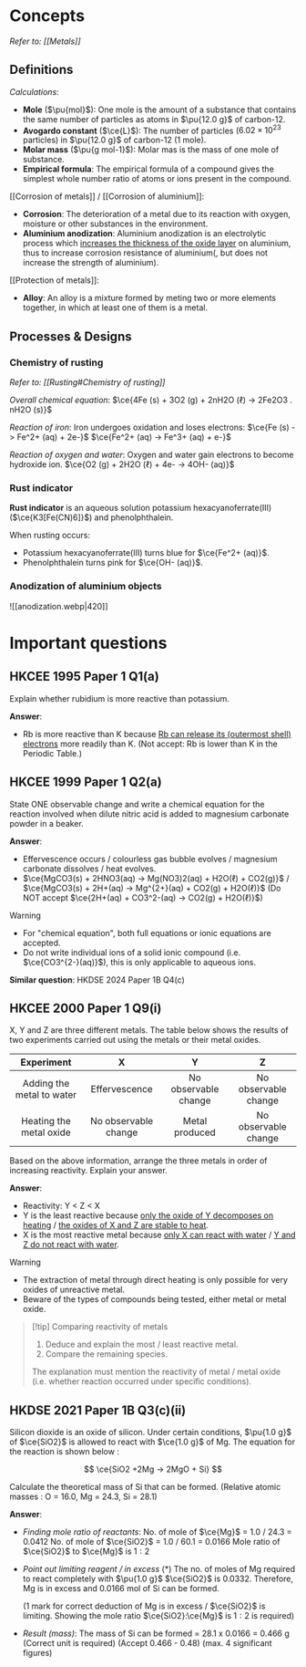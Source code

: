 # Concepts
*Refer to: [[Metals]]*

## Definitions
*Calculations*:
- **Mole** ($\pu{mol}$): One mole is the amount of a substance that contains the same number of particles as atoms in $\pu{12.0 g}$ of carbon-12.
- **Avogardo constant** ($\ce{L}$): The number of particles ($6.02 \times 10^{23}$ particles) in $\pu{12.0 g}$ of carbon-12 (1 mole).
- **Molar mass** ($\pu{g mol-1}$): Molar mas is the mass of one mole of substance.
- **Empirical formula**: The empirical formula of a compound gives the <span class="hi-green">simplest whole number ratio</span> of atoms or ions present in the compound.

[[Corrosion of metals]] / [[Corrosion of aluminium]]:
- **Corrosion**: The deterioration of a metal due to its reaction with oxygen, moisture or other substances in the environment.
- **Aluminium anodization**: Aluminium anodization is an electrolytic process which <u>increases the thickness of the oxide layer</u> on aluminium, thus to <span class="hi-green">increase corrosion resistance of aluminium</span>(, but does not increase the strength of aluminium).

[[Protection of metals]]:
- **Alloy**: An alloy is a mixture formed by meting <span class="hi-green">two or more elements</span> together, in which <span class="hi-green">at least one of them is a metal</span>.

## Processes & Designs
### Chemistry of rusting
*Refer to: [[Rusting#Chemistry of rusting]]*

*Overall chemical equation*:
$\ce{4Fe (s) + 3O2 (g) + 2nH2O (ℓ) -> 2Fe2O3 . nH2O (s)}$

*Reaction of iron*:
Iron undergoes oxidation and loses electrons:
$\ce{Fe (s) -> Fe^2+ (aq) + 2e-}$
$\ce{Fe^2+ (aq) -> Fe^3+ (aq) + e-}$

*Reaction of oxygen and water*:
Oxygen and water gain electrons to become hydroxide ion.
$\ce{O2 (g) + 2H2O (ℓ) + 4e- -> 4OH- (aq)}$

### Rust indicator
**Rust indicator** is an aqueous solution potassium hexacyanoferrate(III) ($\ce{K3[Fe(CN)6]}$) and phenolphthalein.

When rusting occurs:
- <span class="hi-blue">Potassium hexacyanoferrate(III)</span> turns blue for $\ce{Fe^2+ (aq)}$.
- <span class="hi-blue">Phenolphthalein</span> turns pink for $\ce{OH- (aq)}$.

### Anodization of aluminium objects
![[anodization.webp|420]]

# Important questions
## HKCEE 1995 Paper 1 Q1(a)
Explain whether rubidium is more reactive than potassium.

**Answer**:
- Rb is more reactive than K because <u>Rb can release its (outermost shell) electrons</u> more readily than K. <span class="hi-green">(Not accept: Rb is lower than K in the Periodic Table.)</span>

## HKCEE 1999 Paper 1 Q2(a)
State ONE observable change and write a chemical equation for the reaction involved when dilute nitric acid is added to magnesium carbonate powder in a beaker.

**Answer**:
- Effervescence occurs / colourless gas bubble evolves / magnesium carbonate dissolves / heat evolves.
- $\ce{MgCO3(s) + 2HNO3(aq) -> Mg(NO3)2(aq) + H2O(ℓ) + CO2(g)}$ / $\ce{MgCO3(s) + 2H+(aq) -> Mg^{2+}(aq) + CO2(g) + H2O(ℓ)}$
(Do NOT accept $\ce{2H+(aq) + CO3^2-(aq) -> CO2(g) + H2O(ℓ)}$)

> [!warning]
> - For "chemical equation", both full equations or ionic equations are accepted.
> - Do not write individual ions of a solid ionic compound (i.e. $\ce{CO3^{2-}(aq)}$), this is only applicable to aqueous ions.

**Similar question**: HKDSE 2024 Paper 1B Q4(c)

## HKCEE 2000 Paper 1 Q9(i)
X, Y and Z are three different metals. The table below shows the results of two experiments carried out using the metals or their metal oxides.

| Experiment | X | Y | Z |
| :--: | :--: | :--: | :--: |
| Adding the metal to water | Effervescence | No observable change | No observable change |
| Heating the metal oxide | No observable change | Metal produced | No observable change |

Based on the above information, arrange the three metals in order of increasing reactivity. Explain your answer.

**Answer**:
- Reactivity: Y < Z < X
- Y is the least reactive because <u>only the oxide of Y decomposes on heating</u> / <u>the oxides of X and Z are stable to heat</u>.
- X is the most reactive metal because <u>only X can react with water</u> / <u>Y and Z do not react with water</u>.

> [!warning]
> - The extraction of metal through direct heating is only possible for very oxides of unreactive metal.
> - Beware of the types of compounds being tested, either metal or metal oxide.

> [!tip] Comparing reactivity of metals
> 1. Deduce and explain the most / least reactive metal.
> 2. Compare the remaining species.
> 
> The explanation must mention the reactivity of metal / metal oxide (i.e. whether reaction occurred under specific conditions).

## HKDSE 2021 Paper 1B Q3(c)(ii)
Silicon dioxide is an oxide of silicon. Under certain conditions, $\pu{1.0 g}$ of $\ce{SiO2}$ is allowed to react with $\ce{1.0 g}$ of Mg. The equation for the reaction is shown below :

$$
\ce{SiO2 +2Mg -> 2MgO + Si}
$$

Calculate the theoretical mass of Si that can be formed.
(Relative atomic masses : O = 16.0, Mg = 24.3, Si = 28.1)

**Answer**:
- *Finding mole ratio of reactants*:
  No. of mole of $\ce{Mg}$ = 1.0 / 24.3 = 0.0412
  No. of mole of $\ce{SiO2}$ = 1.0 / 60.1 = 0.0166
  Mole ratio of $\ce{SiO2}$ to $\ce{Mg}$ is $1:2$

- *Point out limiting reagent / in excess* (\*)
  The no. of moles of Mg required to react completely with $\pu{1.0 g}$ $\ce{SiO2}$ is 0.0332. Therefore, Mg is in excess and 0.0166 mol of Si can be formed.
  
  (1 mark for correct deduction of Mg is in excess / $\ce{SiO2}$ is limiting. Showing the mole ratio $\ce{SiO2}:\ce{Mg}$ is $1:2$ is required)

- *Result (mass)*:
  The mass of Si can be formed = 28.1 x 0.0166 = 0.466 g
  (Correct unit is required) (Accept 0.466 - 0.48) (max. 4 significant figures)
